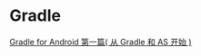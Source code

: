 # Gradle


[Gradle for Android 第一篇( 从 Gradle 和 AS 开始 )](https://segmentfault.com/a/1190000004229002)


